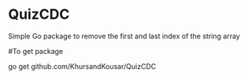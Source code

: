 # QuizCDC
Simple Go package to remove the first and last index of the string array

#To get package

go get github.com/KhursandKousar/QuizCDC
